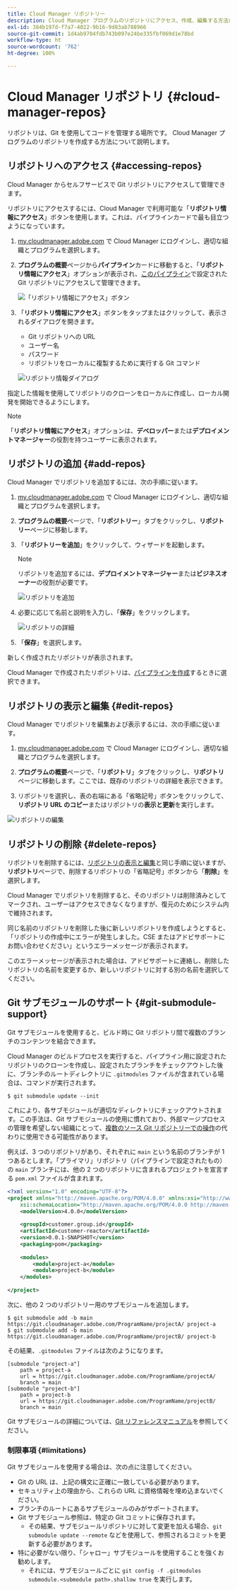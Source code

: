 ```yaml
---
title: Cloud Manager リポジトリー
description: Cloud Manager プログラムのリポジトリにアクセス、作成、編集する方法について説明します。
exl-id: 384b197d-f7a7-4022-9b16-9d83ab788966
source-git-commit: 1d4ab9704fdb743b097e24be335fbf069d1e78bd
workflow-type: ht
source-wordcount: '762'
ht-degree: 100%

---
```



# Cloud Manager リポジトリ {#cloud-manager-repos}

リポジトリは、Git を使用してコードを管理する場所です。 Cloud Manager プログラムのリポジトリを作成する方法について説明します。

## リポジトリへのアクセス {#accessing-repos}

Cloud Manager からセルフサービスで Git リポジトリにアクセスして管理できます。

リポジトリにアクセスするには、Cloud Manager で利用可能な「**リポジトリ情報にアクセス**」ボタンを使用します。これは、パイプラインカードで最も目立つようになっています。

1. [my.cloudmanager.adobe.com](https://my.cloudmanager.adobe.com) で Cloud Manager にログインし、適切な組織とプログラムを選択します。

1. **プログラムの概要**&#x200B;ページから&#x200B;**パイプライン**&#x200B;カードに移動すると、「**リポジトリ情報にアクセス**」オプションが表示され、[このパイプライン](/help/using/production-pipelines.md)で設定された Git リポジトリにアクセスして管理できます。

   ![「リポジトリ情報にアクセス」ボタン](/help/assets/access-repo1.png)

1. 「**リポジトリ情報にアクセス**」ボタンをタップまたはクリックして、表示されるダイアログを開きます。

   * Git リポジトリへの URL
   * ユーザー名
   * パスワード
   * リポジトリをローカルに複製するために実行する Git コマンド

   ![リポジトリ情報ダイアログ](/help/assets/access-repo-create.png)

指定した情報を使用してリポジトリのクローンをローカルに作成し、ローカル開発を開始できるようにします。

>[!NOTE]
>
>「**リポジトリ情報にアクセス**」オプションは、**デベロッパー**&#x200B;または&#x200B;**デプロイメントマネージャー**&#x200B;の役割を持つユーザーに表示されます。

## リポジトリの追加 {#add-repos}

Cloud Manager でリポジトリを追加するには、次の手順に従います。

1. [my.cloudmanager.adobe.com](https://my.cloudmanager.adobe.com) で Cloud Manager にログインし、適切な組織とプログラムを選択します。

1. **プログラムの概要**&#x200B;ページで、「**リポジトリー**」タブをクリックし、**リポジトリー**&#x200B;ページに移動します。

1. 「**リポジトリーを追加**」をクリックして、ウィザードを起動します。

   >[!NOTE]
   >
   >リポジトリを追加するには、**デプロイメントマネージャー**&#x200B;または&#x200B;**ビジネスオーナー**&#x200B;の役割が必要です。

   ![リポジトリを追加](/help/assets/create-repo2.png)

1. 必要に応じて名前と説明を入力し、「**保存**」をクリックします。

   ![リポジトリの詳細](/help/assets/repo-1.png)

1. 「**保存**」を選択します。

新しく作成されたリポジトリが表示されます。

Cloud Manager で作成されたリポジトリは、[パイプラインを作成](/help/overview/ci-cd-pipelines.md)するときに選択できます。

## リポジトリの表示と編集 {#edit-repos}

Cloud Manager でリポジトリを編集および表示するには、次の手順に従います。

1. [my.cloudmanager.adobe.com](https://my.cloudmanager.adobe.com) で Cloud Manager にログインし、適切な組織とプログラムを選択します。

1. **プログラムの概要**&#x200B;ページで、「**リポジトリ**」タブをクリックし、**リポジトリ**&#x200B;ページに移動します。ここでは、既存のリポジトリの詳細を表示できます。

1. リポジトリを選択し、表の右端にある「省略記号」ボタンをクリックして、**リポジトリ URL のコピー**&#x200B;またはリポジトリの&#x200B;**表示と更新**&#x200B;を実行します。

![リポジトリの編集](/help/assets/create-repo3.png)

## リポジトリの削除 {#delete-repos}

リポジトリを削除するには、[リポジトリの表示と編集](#edit-repos)と同じ手順に従いますが、**リポジトリ**&#x200B;ページで、削除するリポジトリの「省略記号」ボタンから「**削除**」を選択します。

Cloud Manager でリポジトリを削除すると、そのリポジトリは削除済みとしてマークされ、ユーザーはアクセスできなくなりますが、復元のためにシステム内で維持されます。

同じ名前のリポジトリを削除した後に新しいリポジトリを作成しようとすると、「リポジトリの作成中にエラーが発生しました。CSE またはアドビサポートにお問い合わせください」というエラーメッセージが表示されます。

このエラーメッセージが表示された場合は、アドビサポートに連絡し、削除したリポジトリの名前を変更するか、新しいリポジトリに対する別の名前を選択してください。

## Git サブモジュールのサポート {#git-submodule-support}

Git サブモジュールを使用すると、ビルド時に Git リポジトリ間で複数のブランチのコンテンツを結合できます。

Cloud Manager のビルドプロセスを実行すると、パイプライン用に設定されたリポジトリのクローンを作成し、設定されたブランチをチェックアウトした後に、ブランチのルートディレクトリに `.gitmodules` ファイルが含まれている場合は、コマンドが実行されます。

```
$ git submodule update --init
```

これにより、各サブモジュールが適切なディレクトリにチェックアウトされます。この手法は、Git サブモジュールの使用に慣れており、外部マージプロセスの管理を希望しない組織にとって、[複数のソース Git リポジトリーでの操作](/help/managing-code/multiple-git-repos.md)の代わりに使用できる可能性があります。

例えば、3 つのリポジトリがあり、それぞれに `main` という名前のブランチが 1 つあるとします。「プライマリ」リポジトリ（パイプラインで設定されたもの）の `main` ブランチには、他の 2 つのリポジトリに含まれるプロジェクトを宣言する `pom.xml` ファイルが含まれます。

```xml
<?xml version="1.0" encoding="UTF-8"?>
<project xmlns="http://maven.apache.org/POM/4.0.0" xmlns:xsi="http://www.w3.org/2001/XMLSchema-instance"
    xsi:schemaLocation="http://maven.apache.org/POM/4.0.0 http://maven.apache.org/maven-v4_0_0.xsd">
    <modelVersion>4.0.0</modelVersion>
   
    <groupId>customer.group.id</groupId>
    <artifactId>customer-reactor</artifactId>
    <version>0.0.1-SNAPSHOT</version>
    <packaging>pom</packaging>
   
    <modules>
        <module>project-a</module>
        <module>project-b</module>
    </modules>
   
</project>
```

次に、他の 2 つのリポジトリー用のサブモジュールを追加します。

```shell
$ git submodule add -b main https://git.cloudmanager.adobe.com/ProgramName/projectA/ project-a
$ git submodule add -b main https://git.cloudmanager.adobe.com/ProgramName/projectB/ project-b
```

その結果、`.gitmodules` ファイルは次のようになります。

```text
[submodule "project-a"]
    path = project-a
    url = https://git.cloudmanager.adobe.com/ProgramName/projectA/
    branch = main
[submodule "project-b"]
    path = project-b
    url = https://git.cloudmanager.adobe.com/ProgramName/projectB/
    branch = main
```

Git サブモジュールの詳細については、[Git リファレンスマニュアル](https://git-scm.com/book/ja/v2/Git-Tools-Submodules)を参照してください。

### 制限事項 {#limitations}

Git サブモジュールを使用する場合は、次の点に注意してください。

* Git の URL は、上記の構文に正確に一致している必要があります。
* セキュリティ上の理由から、これらの URL に資格情報を埋め込まないでください。
* ブランチのルートにあるサブモジュールのみがサポートされます。
* Git サブモジュール参照は、特定の Git コミットに保存されます。
   * その結果、サブモジュールリポジトリに対して変更を加える場合、`git submodule update --remote` などを使用して、参照されるコミットを更新する必要があります。
* 特に必要がない限り、「シャロー」サブモジュールを使用することを強くお勧めします。
   * それには、サブモジュールごとに `git config -f .gitmodules submodule.<submodule path>.shallow true` を実行します。
